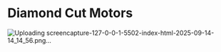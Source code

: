 # Diamond Cut Motors 

![Uploading screencapture-127-0-0-1-5502-index-html-2025-09-14-14_14_56.png…]()
